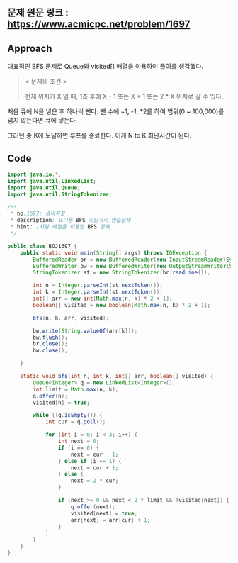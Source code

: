## 문제 원문 링크 : https://www.acmicpc.net/problem/1697

## Approach

대표적인 BFS 문제로 Queue와 visited[] 배열을 이용하여 풀이를 생각했다.

> < 문제의 조건 >
>
> 현재 위치가 X 일 때, 1초 후에 X - 1 또는 X + 1 또는 2 * X 위치로 갈 수 있다.

처음 큐에 N을 넣은 후 하나씩 뺀다. 뺀 수에 +1, -1, *2를 하여 범위(0 ~ 100,000)를 넘지 않는다면 큐에 넣는다.

그러던 중 K에 도달하면 루프를 종료한다. 이게 N to K 최단시간이 된다.

## Code

```java
import java.io.*;
import java.util.LinkedList;
import java.util.Queue;
import java.util.StringTokenizer;

/**
 * no.1697: 숨바꼭질
 * description: 또다른 BFS 최단거리 연습문제
 * hint: 1차원 배열을 이용한 BFS 문제
 */

public class BOJ1697 {
    public static void main(String[] args) throws IOException {
        BufferedReader br = new BufferedReader(new InputStreamReader(System.in));
        BufferedWriter bw = new BufferedWriter(new OutputStreamWriter(System.out));
        StringTokenizer st = new StringTokenizer(br.readLine());

        int n = Integer.parseInt(st.nextToken());
        int k = Integer.parseInt(st.nextToken());
        int[] arr = new int[Math.max(n, k) * 2 + 1];
        boolean[] visited = new boolean[Math.max(n, k) * 2 + 1];

        bfs(n, k, arr, visited);

        bw.write(String.valueOf(arr[k]));
        bw.flush();
        br.close();
        bw.close();

    }

    static void bfs(int n, int k, int[] arr, boolean[] visited) {
        Queue<Integer> q = new LinkedList<Integer>();
        int limit = Math.max(n, k);
        q.offer(n);
        visited[n] = true;

        while (!q.isEmpty()) {
            int cur = q.poll();

            for (int i = 0; i < 3; i++) {
                int next = 0;
                if (i == 0) {
                    next = cur - 1;
                } else if (i == 1) {
                    next = cur + 1;
                } else {
                    next = 2 * cur;
                }

                if (next >= 0 && next < 2 * limit && !visited[next]) {
                    q.offer(next);
                    visited[next] = true;
                    arr[next] = arr[cur] + 1;
                }
            }
        }
    }
}

```

